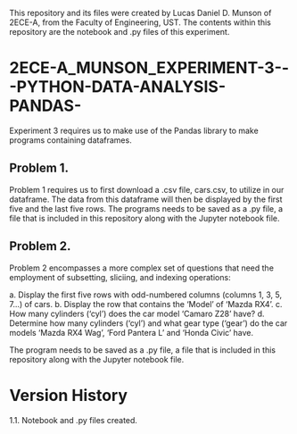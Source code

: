 This repository and its files were created by Lucas Daniel D. Munson of 2ECE-A, from the Faculty of Engineering, UST.
The contents within this repository are the notebook and .py files of this experiment. 

# 2ECE-A_MUNSON_EXPERIMENT-3---PYTHON-DATA-ANALYSIS-PANDAS-

Experiment 3 requires us to make use of the Pandas library to make programs containing dataframes.

## Problem 1. 
Problem 1 requires us to first download a .csv file, cars.csv, to utilize in our dataframe. The data from this dataframe will then be displayed by the first five and the last five rows. The programs needs to be saved as a .py file, a file that is included in this repository along with the Jupyter notebook file.

## Problem 2. 
Problem 2 encompasses a more complex set of questions that need the employment of subsetting, sliciing, and indexing operations: 

a. Display the first five rows with odd-numbered columns (columns 1, 3, 5, 7...) of cars.
b. Display the row that contains the ‘Model’ of ‘Mazda RX4’.
c. How many cylinders (‘cyl’) does the car model ‘Camaro Z28’ have?
d. Determine how many cylinders (‘cyl’) and what gear type (‘gear’) do the car models ‘Mazda RX4 Wag’, ‘Ford Pantera L’ and ‘Honda Civic’ have.

The program needs to be saved as a .py file, a file that is included in this repository along with the Jupyter notebook file.

# Version History 
1.1. Notebook and .py files created.


